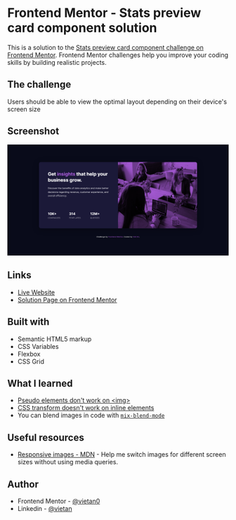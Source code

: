 # Frontend Mentor - Stats preview card component solution

This is a solution to the [Stats preview card component challenge on Frontend Mentor](https://www.frontendmentor.io/challenges/stats-preview-card-component-8JqbgoU62). Frontend Mentor challenges help you improve your coding skills by building realistic projects.

## The challenge

Users should be able to view the optimal layout depending on their device's screen size

## Screenshot

![](./screenshot.jpg)

## Links

-   [Live Website](https://vietan0.github.io/FM-stats-preview-card-component/)
-   [Solution Page on Frontend Mentor](https://www.frontendmentor.io/solutions/stats-preview-card-component-using-plain-css-sxez4tDRQ)

## Built with

-   Semantic HTML5 markup
-   CSS Variables
-   Flexbox
-   CSS Grid

## What I learned

-   [Pseudo elements don't work on &lt;img&gt;](https://stackoverflow.com/questions/5843035/does-before-not-work-on-img-elements/5843164#5843164)
-   [CSS transform doesn't work on inline elements](https://developer.mozilla.org/en-US/docs/Web/CSS/transform)
-   You can blend images in code with [`mix-blend-mode`](https://developer.mozilla.org/en-US/docs/Web/CSS/mix-blend-mode)

## Useful resources

-   [Responsive images - MDN](https://developer.mozilla.org/en-US/docs/Learn/HTML/Multimedia_and_embedding/Responsive_images) - Help me switch images for different screen sizes without using media queries.

## Author

-   Frontend Mentor - [@vietan0](https://www.frontendmentor.io/profile/vietan0)
-   Linkedin - [@vietan](https://www.linkedin.com/in/vietan/)
